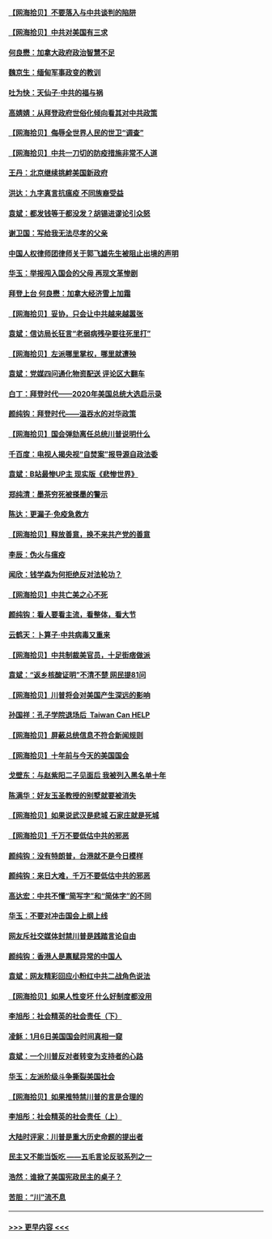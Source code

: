 #### [【网海拾贝】不要落入与中共谈判的陷阱](../pages/nsc993/n12735229.md?t=02060451) 
#### [【网海拾贝】中共对美国有三求](../pages/nsc993/n12735197.md?t=02060451) 
#### [何良懋：加拿大政府政治智慧不足](../pages/nsc993/n12734323.md?t=02060451) 
#### [魏京生：缅甸军事政变的教训](../pages/nsc993/n12732470.md?t=02060451) 
#### [吐为快：天仙子·中共的福与祸](../pages/nsc993/n12732165.md?t=02060451) 
#### [高婧婧：从拜登政府世俗化倾向看其对中共政策](../pages/nsc993/n12730028.md?t=02060451) 
#### [【网海拾贝】侮辱全世界人民的世卫“调查”](../pages/nsc993/n12727884.md?t=02060451) 
#### [【网海拾贝】中共一刀切的防疫措施非常不人道](../pages/nsc993/n12724879.md?t=02060451) 
#### [王丹：北京继续挑衅美国新政府](../pages/nsc993/n12722456.md?t=02060451) 
#### [洪达：九字真言抗瘟疫 不同族裔受益](../pages/nsc993/n12722448.md?t=02060451) 
#### [袁斌：都发钱等于都没发？胡锡进谬论引众怒](../pages/nsc993/n12722393.md?t=02060451) 
#### [谢卫国：写给我无法尽孝的父亲](../pages/nsc993/n12720325.md?t=02060451) 
#### [中国人权律师团律师关于郭飞雄先生被阻止出境的声明](../pages/nsc993/n12720203.md?t=02060451) 
#### [华玉：举报闯入国会的父母 再现文革惨剧](../pages/nsc993/n12719070.md?t=02060451) 
#### [拜登上台 何良懋：加拿大经济雪上加霜](../pages/nsc993/n12718943.md?t=02060451) 
#### [【网海拾贝】妥协，只会让中共越来越嚣张](../pages/nsc993/n12717392.md?t=02060451) 
#### [袁斌：信访局长狂言“老弱病残孕要往死里打”](../pages/nsc993/n12717343.md?t=02060451) 
#### [【网海拾贝】左派哪里掌权，哪里就遭殃](../pages/nsc993/n12715009.md?t=02060451) 
#### [袁斌：党媒四问通化物资配送 评论区大翻车](../pages/nsc993/n12714950.md?t=02060451) 
#### [白丁：拜登时代——2020年美国总统大选启示录](../pages/nsc993/n12714920.md?t=02060451) 
#### [颜纯钩：拜登时代——温吞水的对华政策](../pages/nsc993/n12713245.md?t=02060451) 
#### [【网海拾贝】国会弹劾离任总统川普说明什么](../pages/nsc993/n12712816.md?t=02060451) 
#### [千百度：电视人揭央视“自焚案”报导源自政法委](../pages/nsc993/n12709760.md?t=02060451) 
#### [袁斌：B站最惨UP主 现实版《悲惨世界》](../pages/nsc993/n12709686.md?t=02060451) 
#### [郑纯清：墨茶穷死被搽墨的警示](../pages/nsc993/n12709262.md?t=02060451) 
#### [陈达：更漏子·免疫急救方](../pages/nsc993/n12709244.md?t=02060451) 
#### [【网海拾贝】释放善意，换不来共产党的善意](../pages/nsc993/n12708361.md?t=02060451) 
#### [李辰：伪火与瘟疫](../pages/nsc993/n12707981.md?t=02060451) 
#### [闻欣：钱学森为何拒绝反对法轮功？](../pages/nsc993/n12707407.md?t=02060451) 
#### [【网海拾贝】中共亡美之心不死](../pages/nsc993/n12707621.md?t=02060451) 
#### [颜纯钩：看人要看主流，看整体，看大节](../pages/nsc993/n12707536.md?t=02060451) 
#### [云鹤天：卜算子‧中共病毒又重来](../pages/nsc993/n12707408.md?t=02060451) 
#### [【网海拾贝】中共制裁美官员，十足街痞做派](../pages/nsc993/n12705115.md?t=02060451) 
#### [袁斌：“返乡核酸证明”不清不楚 网民提81问](../pages/nsc993/n12704982.md?t=02060451) 
#### [【网海拾贝】川普将会对美国产生深远的影响](../pages/nsc993/n12703045.md?t=02060451) 
#### [孙国祥：孔子学院退场后  Taiwan Can HELP](../pages/nsc993/n12702430.md?t=02060451) 
#### [【网海拾贝】屏蔽总统信息不符合新闻规则](../pages/nsc993/n12699998.md?t=02060451) 
#### [【网海拾贝】十年前与今天的美国国会](../pages/nsc993/n12696993.md?t=02060451) 
#### [戈壁东：与赵紫阳二子见面后 我被列入黑名单十年](../pages/nsc993/n12696215.md?t=02060451) 
#### [陈满华：好友玉圣教授的别墅就要被消失](../pages/nsc993/n12695411.md?t=02060451) 
#### [【网海拾贝】如果说武汉是悲城 石家庄就是死城](../pages/nsc993/n12694589.md?t=02060451) 
#### [【网海拾贝】千万不要低估中共的邪恶](../pages/nsc993/n12692771.md?t=02060451) 
#### [颜纯钩：没有特朗普，台港就不是今日模样](../pages/nsc993/n12692678.md?t=02060451) 
#### [颜纯钩：来日大难，千万不要低估中共的邪恶](../pages/nsc993/n12692080.md?t=02060451) 
#### [高达宏：中共不懂“简写字”和“简体字”的不同](../pages/nsc993/n12692068.md?t=02060451) 
#### [华玉：不要对冲击国会上纲上线](../pages/nsc993/n12689948.md?t=02060451) 
#### [网友斥社交媒体封禁川普是践踏言论自由](../pages/nsc993/n12687482.md?t=02060451) 
#### [颜纯钩：香港人是禀赋异常的中国人](../pages/nsc993/n12685142.md?t=02060451) 
#### [袁斌：网友精彩回应小粉红中共二战角色说法](../pages/nsc993/n12684994.md?t=02060451) 
#### [【网海拾贝】如果人性变坏 什么好制度都没用](../pages/nsc993/n12683000.md?t=02060451) 
#### [李旭彤：社会精英的社会责任（下）](../pages/nsc993/n12680604.md?t=02060451) 
#### [凌稣：1月6日美国国会时间真相一窥](../pages/nsc993/n12682780.md?t=02060451) 
#### [袁斌：一个川普反对者转变为支持者的心路](../pages/nsc993/n12682700.md?t=02060451) 
#### [华玉：左派阶级斗争撕裂美国社会](../pages/nsc993/n12681226.md?t=02060451) 
#### [【网海拾贝】如果推特禁川普的言是合理的](../pages/nsc993/n12681232.md?t=02060451) 
#### [李旭彤：社会精英的社会责任（上）](../pages/nsc993/n12680501.md?t=02060451) 
#### [大陆时评家：川普是重大历史命题的提出者](../pages/nsc993/n12679904.md?t=02060451) 
#### [民主又不能当饭吃 ——五毛言论反驳系列之一](../pages/nsc993/n12679877.md?t=02060451) 
#### [浩然：谁掀了美国宪政民主的桌子？](../pages/nsc993/n12679850.md?t=02060451) 
#### [苦胆：“川”流不息](../pages/nsc993/n12678388.md?t=02060451) 

----
#### [ >>> 更早内容 <<< ](../indexes/nsc993-earlier.md)
